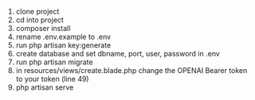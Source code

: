 1. clone project
2. cd into project
3. composer install
4. rename .env.example to .env
5. run php artisan key:generate
6. create database and set dbname, port, user, password in .env
7. run php artisan migrate
8. in resources/views/create.blade.php change the OPENAI Bearer token to your token (line 49)
8. php artisan serve

